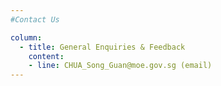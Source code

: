 ```yaml
---
#Contact Us

column:
  - title: General Enquiries & Feedback
    content:
    - line: CHUA_Song_Guan@moe.gov.sg (email) 
---
```


